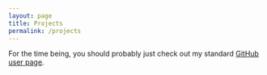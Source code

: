 ```yaml
---
layout: page
title: Projects
permalink: /projects
---
```


For the time being, you should probably just check out my standard [GitHub user page](https://github.com/justinfinkle).